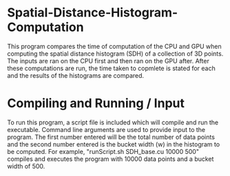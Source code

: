 # Spatial-Distance-Histogram-Computation
This program compares the time of computation of the CPU and GPU when computing the spatial distance histogram (SDH) of a collection of 3D points. The inputs are ran on the CPU first and then ran on the GPU after. After these computations are run, the time taken to copmlete is stated for each and the results of the histograms are compared.

# Compiling and Running / Input
To run this program, a script file is included which will compile and run the executable. Command line arguments are used to provide input to the program. The first number entered will be the total number of data points and the second number entered is the  bucket width (w) in the histogram to be computed. For example, "runScript.sh SDH_base.cu 10000 500" compiles and executes the program with 10000 data points and a bucket width of 500.
